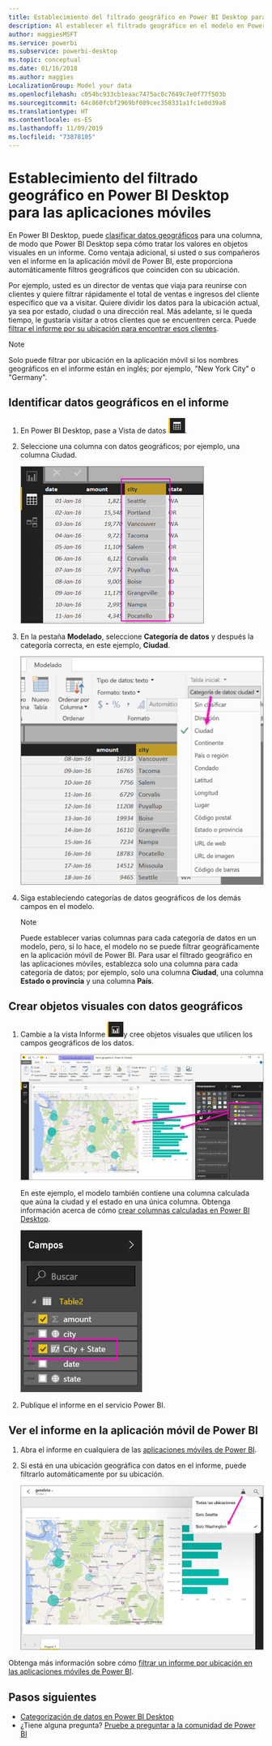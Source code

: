 ```yaml
---
title: Establecimiento del filtrado geográfico en Power BI Desktop para las aplicaciones móviles
description: Al establecer el filtrado geográfico en el modelo en Power BI Desktop, puede filtrar los datos para su ubicación automáticamente en las aplicaciones móviles de Power BI.
author: maggiesMSFT
ms.service: powerbi
ms.subservice: powerbi-desktop
ms.topic: conceptual
ms.date: 01/16/2018
ms.author: maggies
LocalizationGroup: Model your data
ms.openlocfilehash: c054bc933cb1eaac7475ac0c7649c7e0f77f503b
ms.sourcegitcommit: 64c860fcbf2969bf089cec358331a1fc1e0d39a8
ms.translationtype: HT
ms.contentlocale: es-ES
ms.lasthandoff: 11/09/2019
ms.locfileid: "73878105"
---
```

# <a name="set-geographic-filters-in-power-bi-desktop-for-the-mobile-apps"></a>Establecimiento del filtrado geográfico en Power BI Desktop para las aplicaciones móviles
En Power BI Desktop, puede [clasificar datos geográficos](desktop-data-categorization.md) para una columna, de modo que Power BI Desktop sepa cómo tratar los valores en objetos visuales en un informe. Como ventaja adicional, si usted o sus compañeros ven el informe en la aplicación móvil de Power BI, este proporciona automáticamente filtros geográficos que coinciden con su ubicación. 

Por ejemplo, usted es un director de ventas que viaja para reunirse con clientes y quiere filtrar rápidamente el total de ventas e ingresos del cliente específico que va a visitar. Quiere dividir los datos para la ubicación actual, ya sea por estado, ciudad o una dirección real. Más adelante, si le queda tiempo, le gustaría visitar a otros clientes que se encuentren cerca. Puede [filtrar el informe por su ubicación para encontrar esos clientes](consumer/mobile/mobile-apps-geographic-filtering.md).

> [!NOTE]
> Solo puede filtrar por ubicación en la aplicación móvil si los nombres geográficos en el informe están en inglés; por ejemplo, "New York City" o "Germany".
> 
> 

## <a name="identify-geographic-data-in-your-report"></a>Identificar datos geográficos en el informe
1. En Power BI Desktop, pase a Vista de datos ![Icono Vista de datos](media/desktop-mobile-geofiltering/pbi_desktop_data_icon.png).
2. Seleccione una columna con datos geográficos; por ejemplo, una columna Ciudad.
   
    ![Columna Ciudad](media/desktop-mobile-geofiltering/power-bi-desktop-geo-column.png)
3. En la pestaña **Modelado**, seleccione **Categoría de datos** y después la categoría correcta, en este ejemplo, **Ciudad**.
   
    ![Cuadro Categoría de datos](media/desktop-mobile-geofiltering/power-bi-desktop-geo-category.png)
4. Siga estableciendo categorías de datos geográficos de los demás campos en el modelo. 
   
   > [!NOTE]
   > Puede establecer varias columnas para cada categoría de datos en un modelo, pero, si lo hace, el modelo no se puede filtrar geográficamente en la aplicación móvil de Power BI. Para usar el filtrado geográfico en las aplicaciones móviles, establezca solo una columna para cada categoría de datos; por ejemplo, solo una columna **Ciudad**, una columna **Estado o provincia** y una columna **País**. 
   > 
   > 

## <a name="create-visuals-with-your-geographic-data"></a>Crear objetos visuales con datos geográficos
1. Cambie a la vista Informe ![Icono de la vista Informe](media/desktop-mobile-geofiltering/power-bi-desktop-report-icon.png)y cree objetos visuales que utilicen los campos geográficos de los datos. 
   
    ![Informe con mapa](media/desktop-mobile-geofiltering/power-bi-desktop-geo-report.png)
   
    En este ejemplo, el modelo también contiene una columna calculada que aúna la ciudad y el estado en una única columna. Obtenga información acerca de cómo [crear columnas calculadas en Power BI Desktop](desktop-calculated-columns.md).
   
    ![Campo Ciudad + país](media/desktop-mobile-geofiltering/power-bi-desktop-city-state-column.png)
2. Publique el informe en el servicio Power BI.

## <a name="view-the-report-in-power-bi-mobile-app"></a>Ver el informe en la aplicación móvil de Power BI
1. Abra el informe en cualquiera de las [aplicaciones móviles de Power BI](consumer/mobile/mobile-apps-for-mobile-devices.md).
2. Si está en una ubicación geográfica con datos en el informe, puede filtrarlo automáticamente por su ubicación.
   
    ![Filtro geográfico de la aplicación móvil](media/desktop-mobile-geofiltering/power-bi-mobile-geo-map-set-filter.png)

Obtenga más información sobre cómo [filtrar un informe por ubicación en las aplicaciones móviles de Power BI](consumer/mobile/mobile-apps-geographic-filtering.md).

## <a name="next-steps"></a>Pasos siguientes
* [Categorización de datos en Power BI Desktop](desktop-data-categorization.md)  
* ¿Tiene alguna pregunta? [Pruebe a preguntar a la comunidad de Power BI](https://community.powerbi.com/)

